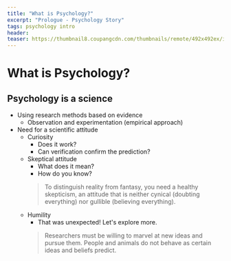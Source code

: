 ```yaml
---
title: "What is Psychology?"
excerpt: "Prologue - Psychology Story"
tags: psychology intro
header:
teaser: https://thumbnail8.coupangcdn.com/thumbnails/remote/492x492ex/image/retail-product-api/A00077021/100209435/111776127/main/9791162263631_L.jpg
---
```

# What is Psychology?

## Psychology is a science
- Using research methods based on evidence
    - Observation and experimentation (empirical approach)
- Need for a scientific attitude
    - Curiosity
        - Does it work?
        - Can verification confirm the prediction?
    - Skeptical attitude
        - What does it mean?
        - How do you know? 
        > To distinguish reality from fantasy, you need a healthy skepticism, an attitude that is neither cynical (doubting everything) nor gullible (believing everything).
    - Humility
        - That was unexpected! Let's explore more.
        > Researchers must be willing to marvel at new ideas and pursue them. People and animals do not behave as certain ideas and beliefs predict.
